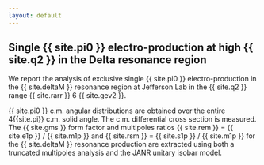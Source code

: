 ```yaml
---
layout: default
---
```


## Single {{ site.pi0 }} electro-production at high {{ site.q2 }} in the Delta resonance region


We report the analysis of exclusive single {{ site.pi0 }} electro-production in the 
{{ site.deltaM }} resonance region at Jefferson Lab in the {{ site.q2 }} 
range {{ site.rarr }} 6 {{ site.gev2 }}. 

{{ site.pi0 }} c.m. angular distributions are obtained over the entire 4{{site.pi}} 
c.m. solid angle. 
The c.m. differential cross section is measured.
The {{ site.gms }} form factor and multipoles ratios {{ site.rem }} = {{ site.e1p }} / {{ site.m1p }} and {{ site.rsm }} = {{ site.s1p }} / {{ site.m1p }} 
 for the {{ site.deltaM }}
resonance production are extracted using both a truncated multipoles analysis and the JANR unitary isobar model. 








